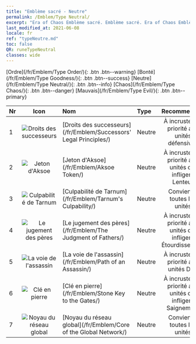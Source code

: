 ```yaml
---
title: "Emblème sacré - Neutre"
permalink: /Emblem/Type Neutral/
excerpt: "Era of Chaos Emblème sacré. Emblème sacré. Era of Chaos Emblème sacré Neutre. Era of Chaos Neutre"
last_modified_at: 2021-06-08
locale: fr
ref: "typeNeutre.md"
toc: false
QR: runeTypeNeutral
classes: wide
---
```


  [Ordre](/fr/Emblem/Type Order/){: .btn .btn--warning}   [Bonté](/fr/Emblem/Type Goodness/){: .btn .btn--success}   [Neutre](/fr/Emblem/Type Neutral/){: .btn .btn--info}   [Chaos](/fr/Emblem/Type Chaos/){: .btn .btn--danger}   [Mauvais](/fr/Emblem/Type Evil/){: .btn .btn--primary} 

  |  Nr  | Icon |             Nom            |    Type    |   Recommended   |
  |:-----|:--:|:----------------------------|:-----------|:---------------:|
  | 1 | ![Droits des successeurs](/images/r/rune_icon_306.png) | [Droits des successeurs](/fr/Emblem/Successors' Legal Principles/) | Neutre | À incruster en priorité aux unités défensives | 
  | 2 | ![Jeton d'Aksoe](/images/r/rune_icon_303.png) | [Jeton d'Aksoe](/fr/Emblem/Aksoe Token/) | Neutre | À incruster en priorité aux unités qui infligent Lenteur | 
  | 3 | ![Culpabilité de Tarnum](/images/r/rune_icon_305.png) | [Culpabilité de Tarnum](/fr/Emblem/Tarnum's Culpability/) | Neutre | Convient à toutes les unités | 
  | 4 | ![Le jugement des pères](/images/r/rune_icon_301.png) | [Le jugement des pères](/fr/Emblem/The Judgment of Fathers/) | Neutre | À incruster en priorité aux unités qui infligent Étourdissement | 
  | 5 | ![La voie de l'assassin](/images/r/rune_icon_107.png) | [La voie de l'assassin](/fr/Emblem/Path of an Assassin/) | Neutre | À incruster en priorité aux unités DPS | 
  | 6 | ![Clé en pierre](/images/r/rune_icon_302.png) | [Clé en pierre](/fr/Emblem/Stone Key to the Gates/) | Neutre | À incruster en priorité aux unités qui infligent Saignement | 
  | 7 | ![Noyau du réseau global](/images/r/rune_icon_304.png) | [Noyau du réseau global](/fr/Emblem/Core of the Global Network/) | Neutre | Convient à toutes les unités | 
